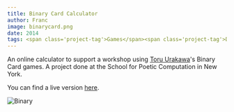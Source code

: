 ```yaml
---
title: Binary Card Calculator
author: Franc
image: binarycard.png
date: 2014
tags: <span class='project-tag'>Games</span><span class='project-tag'>Design</span>
---
```


An online calculator to support a workshop using [Toru Urakawa](https://twitter.com/toru_urakawa)'s Binary Card games. A project done at the School for Poetic Computation in New York.

You can find a live version [here](http://franc.ly/bica/index.html).

![Binary](assets/content/projects/binarycard.png)
